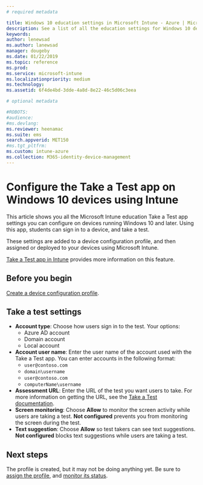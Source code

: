 ```yaml
---
# required metadata

title: Windows 10 education settings in Microsoft Intune - Azure | Microsoft Docs
description: See a list of all the education settings for Windows 10 devices. Use these settings in a device configuration profile with the Take a Test app, choose how users or students sign in, monitor the screen during the test, and more in Intune.
keywords:
author: lenewsad
ms.author: lanewsad
manager: dougeby
ms.date: 01/22/2019
ms.topic: reference
ms.prod:
ms.service: microsoft-intune
ms.localizationpriority: medium
ms.technology:
ms.assetid: 6f4de4bd-3dde-4a8d-8e22-46c5d06c3eea

# optional metadata

#ROBOTS:
#audience:
#ms.devlang:
ms.reviewer: heenamac
ms.suite: ems
search.appverid: MET150
#ms.tgt_pltfrm:
ms.custom: intune-azure
ms.collection: M365-identity-device-management
---
```


# Configure the Take a Test app on Windows 10 devices using Intune

This article shows you all the Microsoft Intune education Take a Test app settings you can configure on devices running Windows 10 and later. Using this app, students can sign in to a device, and take a test.

These settings are added to a device configuration profile, and then assigned or deployed to your devices using Microsoft Intune.

[Take a Test app in Intune](education-settings-configure.md) provides more information on this feature.

## Before you begin

[Create a device configuration profile](education-settings-configure.md#create-a-device-profile).

## Take a test settings

- **Account type**: Choose how users sign in to the test. Your options:
  - Azure AD account
  - Domain account
  - Local account
- **Account user name**: Enter the user name of the account used with the Take a Test app. You can enter accounts in the following format:
  - `user@contoso.com`
  - `domain\username`
  - `user@contoso.com`
  - `computerName\username`
- **Assessment URL**: Enter the URL of the test you want users to take. For more information on getting the URL, see the [Take a Test documentation](https://docs.microsoft.com/education/windows/take-tests-in-windows-10).
- **Screen monitoring**: Choose **Allow** to monitor the screen activity while users are taking a test. **Not configured** prevents you from monitoring the screen during the test.
- **Text suggestion**: Choose **Allow** so test takers can see text suggestions. **Not configured** blocks text suggestions while users are taking a test.

## Next steps

The profile is created, but it may not be doing anything yet. Be sure to [assign the profile](device-profile-assign.md), and [monitor its status](device-profile-monitor.md).
